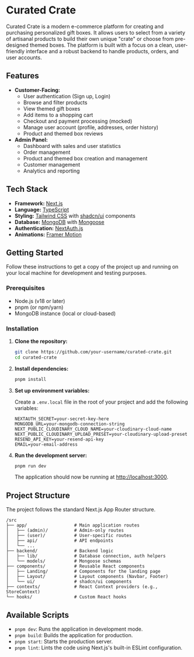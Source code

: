 # Curated Crate

Curated Crate is a modern e-commerce platform for creating and purchasing personalized gift boxes. It allows users to select from a variety of artisanal products to build their own unique "crate" or choose from pre-designed themed boxes. The platform is built with a focus on a clean, user-friendly interface and a robust backend to handle products, orders, and user accounts.

## Features

- **Customer-Facing:**
  - User authentication (Sign up, Login)
  - Browse and filter products
  - View themed gift boxes
  - Add items to a shopping cart
  - Checkout and payment processing (mocked)
  - Manage user account (profile, addresses, order history)
  - Product and themed box reviews
- **Admin Panel:**
  - Dashboard with sales and user statistics
  - Order management
  - Product and themed box creation and management
  - Customer management
  - Analytics and reporting

## Tech Stack

- **Framework:** [Next.js](https://nextjs.org/)
- **Language:** [TypeScript](https://www.typescriptlang.org/)
- **Styling:** [Tailwind CSS](https://tailwindcss.com/) with [shadcn/ui](https://ui.shadcn.com/) components
- **Database:** [MongoDB](https://www.mongodb.com/) with [Mongoose](https://mongoosejs.com/)
- **Authentication:** [NextAuth.js](https://next-auth.js.org/)
- **Animations:** [Framer Motion](https://www.framer.com/motion/)

## Getting Started

Follow these instructions to get a copy of the project up and running on your local machine for development and testing purposes.

### Prerequisites

- Node.js (v18 or later)
- pnpm (or npm/yarn)
- MongoDB instance (local or cloud-based)

### Installation

1.  **Clone the repository:**

    ```bash
    git clone https://github.com/your-username/curated-crate.git
    cd curated-crate
    ```

2.  **Install dependencies:**

    ```bash
    pnpm install
    ```

3.  **Set up environment variables:**

    Create a `.env.local` file in the root of your project and add the following variables:

    ```env
    NEXTAUTH_SECRET=your-secret-key-here
    MONGODB_URL=your-mongodb-connection-string
    NEXT_PUBLIC_CLOUDINARY_CLOUD_NAME=your-cloudinary-cloud-name
    NEXT_PUBLIC_CLOUDINARY_UPLOAD_PRESET=your-cloudinary-upload-preset
    RESEND_API_KEY=your-resend-api-key
    EMAIL=your-email-address
    ```

4.  **Run the development server:**

    ```bash
    pnpm run dev
    ```

    The application should now be running at [http://localhost:3000](https://www.google.com/search?q=http://localhost:3000).

## Project Structure

The project follows the standard Next.js App Router structure.

```
/src
├── app/                  # Main application routes
│   ├── (admin)/          # Admin-only routes
│   ├── (user)/           # User-specific routes
│   ├── api/              # API endpoints
│   └── ...
├── backend/              # Backend logic
│   ├── lib/              # Database connection, auth helpers
│   └── models/           # Mongoose schemas
├── components/           # Reusable React components
│   ├── Landing/          # Components for the landing page
│   ├── Layout/           # Layout components (Navbar, Footer)
│   └── ui/               # shadcn/ui components
├── contexts/             # React Context providers (e.g., StoreContext)
└── hooks/                # Custom React hooks
```

## Available Scripts

- `pnpm dev`: Runs the application in development mode.
- `pnpm build`: Builds the application for production.
- `pnpm start`: Starts the production server.
- `pnpm lint`: Lints the code using Next.js's built-in ESLint configuration.
